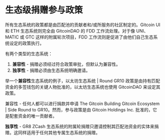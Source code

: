 # 生态级捐赠参与政策

所有生态系统的政策都是由匹配池的贡献者和/或所服务的社区制定的。Gitcoin UI 和 ETH 生态系统则完全由 GitcoinDAO 的 FDD 工作流处理。对于像 UNI、MATIC 或 GTC 这样的附属轮次项目，FDD 工作流则是促进了由他们自己生态系统设定的政策执行。

有两个类型的生态系统：

1. **兼容性** - 捐赠必须经过符合政策审批，但默认为兼容性。
2. **独享性** - 捐赠必须由生态系统明确邀请。

举一个**兼容性**生态系统的例子，以太坊生态系统 | Round GR10 政策是由持有匹配资金的多签钱包的关键人物批准的，以太坊生态系统也使用 GitcoinDAO 来设定其政策。

兼容性 - 任何人都可以进行捐款并申请 The Gitcoin Building Gitcoin Ecosystem | Side Round to GR10。然而，参与政策是由 Gitcoin Holdings Inc. 批准的，它是配套资金的唯一贡献者。

**独享性**  - GR8 ZCash 生态系统的附属轮捐赠只邀请控制其匹配池资金的实体来捐赠。这同样适用于任何其他专属生态系统的捐赠。
